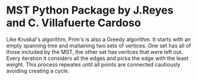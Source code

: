 # MST Python Package by J.Reyes and C. Villafuerte Cardoso



Like Kruskal's algorithm, Prim's is also a Greedy algorithm.
It starts with an empty spanning tree and maitaining two sets of 
vertices. One set has all of those included by the MST, the other set
has veritces that were left out. Every iteration it considers all the edges 
and picks the edge with the least weight. This process repeates until all points are 
connected cautiously avoiding creating a cycle. 
